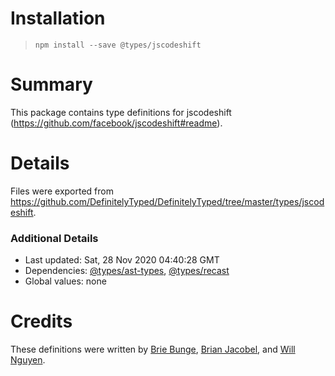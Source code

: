 # Installation
> `npm install --save @types/jscodeshift`

# Summary
This package contains type definitions for jscodeshift (https://github.com/facebook/jscodeshift#readme).

# Details
Files were exported from https://github.com/DefinitelyTyped/DefinitelyTyped/tree/master/types/jscodeshift.

### Additional Details
 * Last updated: Sat, 28 Nov 2020 04:40:28 GMT
 * Dependencies: [@types/ast-types](https://npmjs.com/package/@types/ast-types), [@types/recast](https://npmjs.com/package/@types/recast)
 * Global values: none

# Credits
These definitions were written by [Brie Bunge](https://github.com/brieb), [Brian Jacobel](https://github.com/bjacobel), and [Will Nguyen](https://github.com/willtn).
